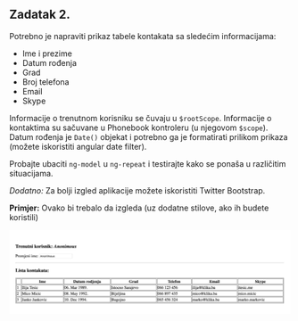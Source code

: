 ## Zadatak 2.

Potrebno je napraviti prikaz tabele kontakata sa sledećim informacijama:

* Ime i prezime
* Datum rođenja
* Grad
* Broj telefona
* Email
* Skype

Informacije o trenutnom korisniku se čuvaju u `$rootScope`. Informacije o kontaktima su sačuvane u Phonebook kontroleru (u njegovom  `$scope`).
Datum rođenja je `Date()` objekat i potrebno ga je formatirati prilikom prikaza
(možete iskoristiti angular date filter).

Probajte ubaciti `ng-model` u `ng-repeat` i testirajte kako se ponaša u različitim situacijama.

_Dodatno:_ Za bolji izgled aplikacije možete iskoristiti Twitter Bootstrap.

__Primjer:__ Ovako bi trebalo da izgleda (uz dodatne stilove, ako ih budete koristili)

![Primjer rjesenja](assignment-screenshot.png)

